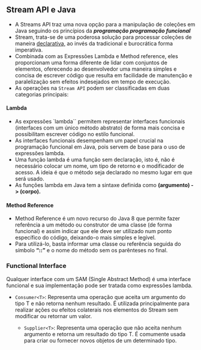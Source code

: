 ## Stream API e Java

- A Streams API traz uma nova opção para a manipulação de coleções em Java seguindo os princípios da <STRONG><I>programação programação funcional</I></STRONG>
- Stream, trata-se de uma poderosa solução para processar coleções de maneira <u>declarativa,</u> ao invés da tradicional e burocrática forma imperativa.
- Combinada com as Expressões Lambda e Method reference, eles proporcionam uma forma diferente de lidar com conjuntos de elementos, oferecendo ao desenvolvedor uma maneira simples e concisa de escrever código que resulta em facilidade de manutenção e paralelização sem efeitos indesejados em tempo de execução.
- As operações na `Stream API` podem ser classificadas em duas categorias principais:
#### Lambda
 - As expressões `lambda`` permitem representar interfaces funcionais (interfaces com um único método abstrato) de forma mais concisa e possibilitam escrever código no estilo funcional.
 - As interfaces funcionais desempenham um papel crucial na programação funcional em Java, pois servem de base para o uso de expressões lambda.
 - Uma função lambda é uma função sem declaração, isto é, não é necessário colocar um nome, um tipo de retorno e o modificador de acesso. A ideia é que o método seja declarado no mesmo lugar em que será usado.
- As funções lambda em Java tem a sintaxe definida como <b>(argumento) -> (corpo).</b>

#### Method Reference

- Method Reference é um novo recurso do Java 8 que permite fazer referência a um método ou construtor de uma classe (de forma funcional) e assim indicar que ele deve ser utilizado num ponto específico do código, deixando-o mais simples e legível.
- Para utilizá-lo, basta informar uma classe ou referência seguida do símbolo <b>“::”</b> e o nome do método sem os parênteses no final.

### Functional Interface

Qualquer interface com um SAM (Single Abstract Method) é uma interface funcional e sua implementação pode ser tratada como expressões lambda.

- `Consumer<T>`: Representa uma operação que aceita um argumento do tipo T e não retorna nenhum resultado. É utilizada
  principalmente para realizar ações ou efeitos colaterais nos elementos do Stream sem modificar ou retornar um valor.

  - `Supplier<T>`: Representa uma operação que não aceita nenhum argumento e retorna um resultado do tipo T. É comumente
  usada para criar ou fornecer novos objetos de um determinado tipo.